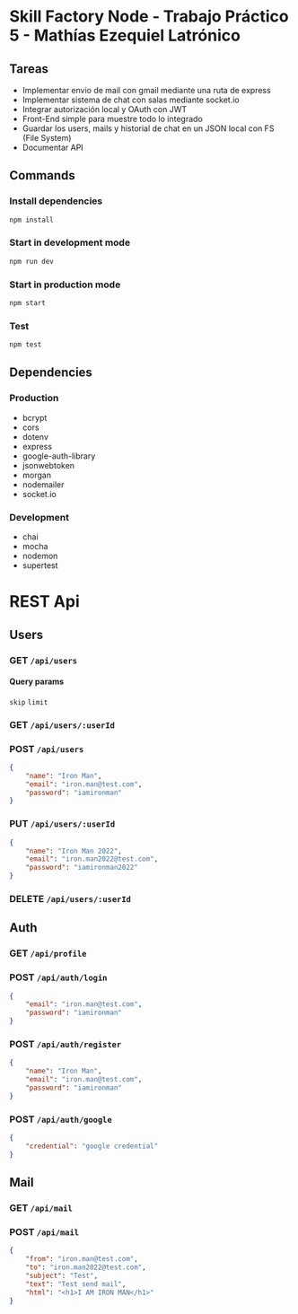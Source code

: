 # Skill Factory Node - Trabajo Práctico 5 - Mathías Ezequiel Latrónico

## Tareas

- Implementar envio de mail con gmail mediante una ruta de express
- Implementar sistema de chat con salas mediante socket.io
- Integrar autorización local y OAuth con JWT
- Front-End simple para muestre todo lo integrado
- Guardar los users, mails y historial de chat en un JSON local con FS (File System)
- Documentar API

## Commands

### Install dependencies
```sh
npm install
```

### Start in development mode
```sh
npm run dev
```

### Start in production mode
```sh
npm start
```

### Test
```sh
npm test
```


## Dependencies

### Production

- bcrypt
- cors
- dotenv
- express
- google-auth-library
- jsonwebtoken
- morgan
- nodemailer
- socket.io

### Development 

- chai
- mocha
- nodemon
- supertest

# REST Api

## Users

### GET `/api/users`
#### Query params 
`skip` `limit`

### GET `/api/users/:userId`

### POST `/api/users`

```json
{
    "name": "Iron Man",
    "email": "iron.man@test.com",
    "password": "iamironman"
}
```

### PUT `/api/users/:userId`
```json
{
    "name": "Iron Man 2022",
    "email": "iron.man2022@test.com",
    "password": "iamironman2022"
}
```

### DELETE `/api/users/:userId`

## Auth

### GET `/api/profile`

### POST `/api/auth/login`
```json
{
    "email": "iron.man@test.com",
    "password": "iamironman"
}
```


### POST `/api/auth/register`
```json
{
    "name": "Iron Man",
    "email": "iron.man@test.com",
    "password": "iamironman"
}
```


### POST `/api/auth/google`
```json
{
    "credential": "google credential"
}
```


## Mail

### GET `/api/mail`

### POST `/api/mail`
```json
{
    "from": "iron.man@test.com",
    "to": "iron.man2022@test.com",
    "subject": "Test",
    "text": "Test send mail",
    "html": "<h1>I AM IRON MAN</h1>"
}
```

